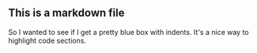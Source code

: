 ## This is a markdown file
  So I wanted to see if I get a pretty blue box with indents. It's a nice way to highlight code sections.
